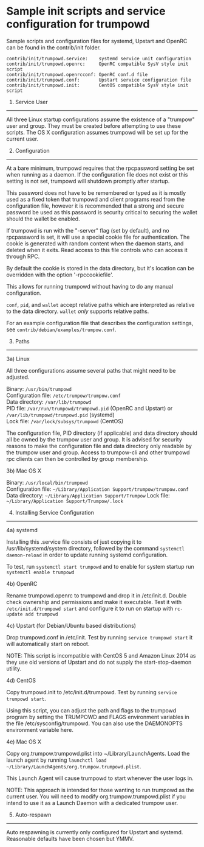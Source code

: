 Sample init scripts and service configuration for trumpowd
==========================================================

Sample scripts and configuration files for systemd, Upstart and OpenRC
can be found in the contrib/init folder.

    contrib/init/trumpowd.service:    systemd service unit configuration
    contrib/init/trumpowd.openrc:     OpenRC compatible SysV style init script
    contrib/init/trumpowd.openrcconf: OpenRC conf.d file
    contrib/init/trumpowd.conf:       Upstart service configuration file
    contrib/init/trumpowd.init:       CentOS compatible SysV style init script

1. Service User
---------------------------------

All three Linux startup configurations assume the existence of a "trumpow" user
and group.  They must be created before attempting to use these scripts.
The OS X configuration assumes trumpowd will be set up for the current user.

2. Configuration
---------------------------------

At a bare minimum, trumpowd requires that the rpcpassword setting be set
when running as a daemon.  If the configuration file does not exist or this
setting is not set, trumpowd will shutdown promptly after startup.

This password does not have to be remembered or typed as it is mostly used
as a fixed token that trumpowd and client programs read from the configuration
file, however it is recommended that a strong and secure password be used
as this password is security critical to securing the wallet should the
wallet be enabled.

If trumpowd is run with the "-server" flag (set by default), and no rpcpassword is set,
it will use a special cookie file for authentication. The cookie is generated with random
content when the daemon starts, and deleted when it exits. Read access to this file
controls who can access it through RPC.

By default the cookie is stored in the data directory, but it's location can be overridden
with the option '-rpccookiefile'.

This allows for running trumpowd without having to do any manual configuration.

`conf`, `pid`, and `wallet` accept relative paths which are interpreted as
relative to the data directory. `wallet` *only* supports relative paths.

For an example configuration file that describes the configuration settings,
see `contrib/debian/examples/trumpow.conf`.

3. Paths
---------------------------------

3a) Linux

All three configurations assume several paths that might need to be adjusted.

Binary:              `/usr/bin/trumpowd`  
Configuration file:  `/etc/trumpow/trumpow.conf`  
Data directory:      `/var/lib/trumpowd`  
PID file:            `/var/run/trumpowd/trumpowd.pid` (OpenRC and Upstart) or `/var/lib/trumpowd/trumpowd.pid` (systemd)  
Lock file:           `/var/lock/subsys/trumpowd` (CentOS)  

The configuration file, PID directory (if applicable) and data directory
should all be owned by the trumpow user and group.  It is advised for security
reasons to make the configuration file and data directory only readable by the
trumpow user and group.  Access to trumpow-cli and other trumpowd rpc clients
can then be controlled by group membership.

3b) Mac OS X

Binary:              `/usr/local/bin/trumpowd`  
Configuration file:  `~/Library/Application Support/trumpow/trumpow.conf`  
Data directory:      `~/Library/Application Support/Trumpow`
Lock file:           `~/Library/Application Support/Trumpow/.lock`

4. Installing Service Configuration
-----------------------------------

4a) systemd

Installing this .service file consists of just copying it to
/usr/lib/systemd/system directory, followed by the command
`systemctl daemon-reload` in order to update running systemd configuration.

To test, run `systemctl start trumpowd` and to enable for system startup run
`systemctl enable trumpowd`

4b) OpenRC

Rename trumpowd.openrc to trumpowd and drop it in /etc/init.d.  Double
check ownership and permissions and make it executable.  Test it with
`/etc/init.d/trumpowd start` and configure it to run on startup with
`rc-update add trumpowd`

4c) Upstart (for Debian/Ubuntu based distributions)

Drop trumpowd.conf in /etc/init.  Test by running `service trumpowd start`
it will automatically start on reboot.

NOTE: This script is incompatible with CentOS 5 and Amazon Linux 2014 as they
use old versions of Upstart and do not supply the start-stop-daemon utility.

4d) CentOS

Copy trumpowd.init to /etc/init.d/trumpowd. Test by running `service trumpowd start`.

Using this script, you can adjust the path and flags to the trumpowd program by
setting the TRUMPOWD and FLAGS environment variables in the file
/etc/sysconfig/trumpowd. You can also use the DAEMONOPTS environment variable here.

4e) Mac OS X

Copy org.trumpow.trumpowd.plist into ~/Library/LaunchAgents. Load the launch agent by
running `launchctl load ~/Library/LaunchAgents/org.trumpow.trumpowd.plist`.

This Launch Agent will cause trumpowd to start whenever the user logs in.

NOTE: This approach is intended for those wanting to run trumpowd as the current user.
You will need to modify org.trumpow.trumpowd.plist if you intend to use it as a
Launch Daemon with a dedicated trumpow user.

5. Auto-respawn
-----------------------------------

Auto respawning is currently only configured for Upstart and systemd.
Reasonable defaults have been chosen but YMMV.
